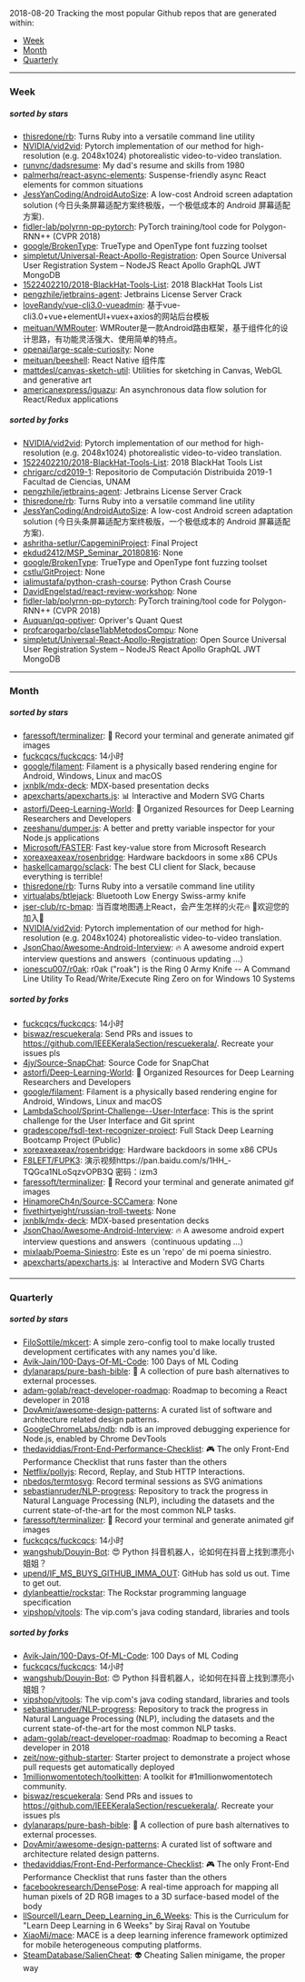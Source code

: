 2018-08-20
Tracking the most popular Github repos that are generated within: 
* [Week](https://github.com/polebug/github_trending_spider/blob/master/2018-08-20.md#week)
* [Month](https://github.com/polebug/github_trending_spider/blob/master/2018-08-20.md#month)
* [Quarterly](https://github.com/polebug/github_trending_spider/blob/master/2018-08-20.md#quarterly)
--- 
### Week 
##### sorted by stars 
* [thisredone/rb](https://github.com/thisredone/rb): Turns Ruby into a versatile command line utility
* [NVIDIA/vid2vid](https://github.com/NVIDIA/vid2vid): Pytorch implementation of our method for high-resolution (e.g. 2048x1024) photorealistic video-to-video translation.
* [runvnc/dadsresume](https://github.com/runvnc/dadsresume): My dad's resume and skills from 1980
* [palmerhq/react-async-elements](https://github.com/palmerhq/react-async-elements): Suspense-friendly async React elements for common situations
* [JessYanCoding/AndroidAutoSize](https://github.com/JessYanCoding/AndroidAutoSize): A low-cost Android screen adaptation solution (今日头条屏幕适配方案终极版，一个极低成本的 Android 屏幕适配方案).
* [fidler-lab/polyrnn-pp-pytorch](https://github.com/fidler-lab/polyrnn-pp-pytorch): PyTorch training/tool code for Polygon-RNN++ (CVPR 2018)
* [google/BrokenType](https://github.com/google/BrokenType): TrueType and OpenType font fuzzing toolset
* [simpletut/Universal-React-Apollo-Registration](https://github.com/simpletut/Universal-React-Apollo-Registration): Open Source Universal User Registration System – NodeJS React Apollo GraphQL JWT MongoDB
* [1522402210/2018-BlackHat-Tools-List](https://github.com/1522402210/2018-BlackHat-Tools-List): 2018 BlackHat Tools List
* [pengzhile/jetbrains-agent](https://github.com/pengzhile/jetbrains-agent): Jetbrains License Server Crack
* [loveRandy/vue-cli3.0-vueadmin](https://github.com/loveRandy/vue-cli3.0-vueadmin): 基于vue-cli3.0+vue+elementUI+vuex+axios的网站后台模板
* [meituan/WMRouter](https://github.com/meituan/WMRouter): WMRouter是一款Android路由框架，基于组件化的设计思路，有功能灵活强大、使用简单的特点。
* [openai/large-scale-curiosity](https://github.com/openai/large-scale-curiosity): None
* [meituan/beeshell](https://github.com/meituan/beeshell): React Native 组件库
* [mattdesl/canvas-sketch-util](https://github.com/mattdesl/canvas-sketch-util): Utilities for sketching in Canvas, WebGL and generative art
* [americanexpress/iguazu](https://github.com/americanexpress/iguazu): An asynchronous data flow solution for React/Redux applications
##### sorted by forks 
* [NVIDIA/vid2vid](https://github.com/NVIDIA/vid2vid): Pytorch implementation of our method for high-resolution (e.g. 2048x1024) photorealistic video-to-video translation.
* [1522402210/2018-BlackHat-Tools-List](https://github.com/1522402210/2018-BlackHat-Tools-List): 2018 BlackHat Tools List
* [chrigarc/cd2019-1](https://github.com/chrigarc/cd2019-1): Repositorio de Computación Distribuida 2019-1 Facultad de Ciencias, UNAM
* [pengzhile/jetbrains-agent](https://github.com/pengzhile/jetbrains-agent): Jetbrains License Server Crack
* [thisredone/rb](https://github.com/thisredone/rb): Turns Ruby into a versatile command line utility
* [JessYanCoding/AndroidAutoSize](https://github.com/JessYanCoding/AndroidAutoSize): A low-cost Android screen adaptation solution (今日头条屏幕适配方案终极版，一个极低成本的 Android 屏幕适配方案).
* [ashritha-setlur/CapgeminiProject](https://github.com/ashritha-setlur/CapgeminiProject): Final Project
* [ekdud2412/MSP_Seminar_20180816](https://github.com/ekdud2412/MSP_Seminar_20180816): None
* [google/BrokenType](https://github.com/google/BrokenType): TrueType and OpenType font fuzzing toolset
* [cstlu/GitProject](https://github.com/cstlu/GitProject): None
* [ialimustafa/python-crash-course](https://github.com/ialimustafa/python-crash-course): Python Crash Course
* [DavidEngelstad/react-review-workshop](https://github.com/DavidEngelstad/react-review-workshop): None
* [fidler-lab/polyrnn-pp-pytorch](https://github.com/fidler-lab/polyrnn-pp-pytorch): PyTorch training/tool code for Polygon-RNN++ (CVPR 2018)
* [Auquan/qq-optiver](https://github.com/Auquan/qq-optiver): Opriver's Quant Quest
* [profcarogarbo/clase1labMetodosCompu](https://github.com/profcarogarbo/clase1labMetodosCompu): None
* [simpletut/Universal-React-Apollo-Registration](https://github.com/simpletut/Universal-React-Apollo-Registration): Open Source Universal User Registration System – NodeJS React Apollo GraphQL JWT MongoDB
--- 
### Month 
##### sorted by stars 
* [faressoft/terminalizer](https://github.com/faressoft/terminalizer): 🦄 Record your terminal and generate animated gif images
* [fuckcqcs/fuckcqcs](https://github.com/fuckcqcs/fuckcqcs): 14小时
* [google/filament](https://github.com/google/filament): Filament is a physically based rendering engine for Android, Windows, Linux and macOS
* [jxnblk/mdx-deck](https://github.com/jxnblk/mdx-deck): MDX-based presentation decks
* [apexcharts/apexcharts.js](https://github.com/apexcharts/apexcharts.js): 📊 Interactive and Modern SVG Charts
* [astorfi/Deep-Learning-World](https://github.com/astorfi/Deep-Learning-World): :satellite: Organized Resources for Deep Learning Researchers and Developers
* [zeeshanu/dumper.js](https://github.com/zeeshanu/dumper.js): A better and pretty variable inspector for your Node.js applications
* [Microsoft/FASTER](https://github.com/Microsoft/FASTER): Fast key-value store from Microsoft Research
* [xoreaxeaxeax/rosenbridge](https://github.com/xoreaxeaxeax/rosenbridge): Hardware backdoors in some x86 CPUs
* [haskellcamargo/sclack](https://github.com/haskellcamargo/sclack): The best CLI client for Slack, because everything is terrible!
* [thisredone/rb](https://github.com/thisredone/rb): Turns Ruby into a versatile command line utility
* [virtualabs/btlejack](https://github.com/virtualabs/btlejack): Bluetooth Low Energy Swiss-army knife
* [jser-club/rc-bmap](https://github.com/jser-club/rc-bmap): 当百度地图遇上React，会产生怎样的火花🔥     🎉欢迎您的加入🎉
* [NVIDIA/vid2vid](https://github.com/NVIDIA/vid2vid): Pytorch implementation of our method for high-resolution (e.g. 2048x1024) photorealistic video-to-video translation.
* [JsonChao/Awesome-Android-Interview](https://github.com/JsonChao/Awesome-Android-Interview): :fire: A awesome  android expert interview questions and answers（continuous updating ...）
* [ionescu007/r0ak](https://github.com/ionescu007/r0ak): r0ak ("roak") is the Ring 0 Army Knife -- A Command Line Utility To Read/Write/Execute Ring Zero on for Windows 10 Systems
##### sorted by forks 
* [fuckcqcs/fuckcqcs](https://github.com/fuckcqcs/fuckcqcs): 14小时
* [biswaz/rescuekerala](https://github.com/biswaz/rescuekerala): Send PRs and issues to https://github.com/IEEEKeralaSection/rescuekerala/. Recreate your issues pls
* [4jy/Source-SnapChat](https://github.com/4jy/Source-SnapChat): Source Code for SnapChat
* [astorfi/Deep-Learning-World](https://github.com/astorfi/Deep-Learning-World): :satellite: Organized Resources for Deep Learning Researchers and Developers
* [google/filament](https://github.com/google/filament): Filament is a physically based rendering engine for Android, Windows, Linux and macOS
* [LambdaSchool/Sprint-Challenge--User-Interface](https://github.com/LambdaSchool/Sprint-Challenge--User-Interface): This is the sprint challenge for the User Interface and Git sprint
* [gradescope/fsdl-text-recognizer-project](https://github.com/gradescope/fsdl-text-recognizer-project): Full Stack Deep Learning Bootcamp Project (Public)
* [xoreaxeaxeax/rosenbridge](https://github.com/xoreaxeaxeax/rosenbridge): Hardware backdoors in some x86 CPUs
* [F8LEFT/FUPK3](https://github.com/F8LEFT/FUPK3): 演示视频https://pan.baidu.com/s/1HH_-TQGca1NLoSqzvOPB3Q 密码：izm3
* [faressoft/terminalizer](https://github.com/faressoft/terminalizer): 🦄 Record your terminal and generate animated gif images
* [HinamoreCh4n/Source-SCCamera](https://github.com/HinamoreCh4n/Source-SCCamera): None
* [fivethirtyeight/russian-troll-tweets](https://github.com/fivethirtyeight/russian-troll-tweets): None
* [jxnblk/mdx-deck](https://github.com/jxnblk/mdx-deck): MDX-based presentation decks
* [JsonChao/Awesome-Android-Interview](https://github.com/JsonChao/Awesome-Android-Interview): :fire: A awesome  android expert interview questions and answers（continuous updating ...）
* [mixlaab/Poema-Siniestro](https://github.com/mixlaab/Poema-Siniestro): Este es un 'repo' de mi poema siniestro.
* [apexcharts/apexcharts.js](https://github.com/apexcharts/apexcharts.js): 📊 Interactive and Modern SVG Charts
--- 
### Quarterly 
##### sorted by stars 
* [FiloSottile/mkcert](https://github.com/FiloSottile/mkcert): A simple zero-config tool to make locally trusted development certificates with any names you'd like.
* [Avik-Jain/100-Days-Of-ML-Code](https://github.com/Avik-Jain/100-Days-Of-ML-Code): 100 Days of ML Coding
* [dylanaraps/pure-bash-bible](https://github.com/dylanaraps/pure-bash-bible): 📖 A collection of pure bash alternatives to external processes.
* [adam-golab/react-developer-roadmap](https://github.com/adam-golab/react-developer-roadmap): Roadmap to becoming a React developer in 2018
* [DovAmir/awesome-design-patterns](https://github.com/DovAmir/awesome-design-patterns): A curated list of software and architecture related design patterns.
* [GoogleChromeLabs/ndb](https://github.com/GoogleChromeLabs/ndb): ndb is an improved debugging experience for Node.js, enabled by Chrome DevTools
* [thedaviddias/Front-End-Performance-Checklist](https://github.com/thedaviddias/Front-End-Performance-Checklist): 🎮 The only Front-End Performance Checklist that runs faster than the others
* [Netflix/pollyjs](https://github.com/Netflix/pollyjs): Record, Replay, and Stub HTTP Interactions.
* [nbedos/termtosvg](https://github.com/nbedos/termtosvg): Record terminal sessions as SVG animations
* [sebastianruder/NLP-progress](https://github.com/sebastianruder/NLP-progress): Repository to track the progress in Natural Language Processing (NLP), including the datasets and the current state-of-the-art for the most common NLP tasks.
* [faressoft/terminalizer](https://github.com/faressoft/terminalizer): 🦄 Record your terminal and generate animated gif images
* [fuckcqcs/fuckcqcs](https://github.com/fuckcqcs/fuckcqcs): 14小时
* [wangshub/Douyin-Bot](https://github.com/wangshub/Douyin-Bot): 😍 Python 抖音机器人，论如何在抖音上找到漂亮小姐姐？ 
* [upend/IF_MS_BUYS_GITHUB_IMMA_OUT](https://github.com/upend/IF_MS_BUYS_GITHUB_IMMA_OUT): GitHub has sold us out. Time to get out.
* [dylanbeattie/rockstar](https://github.com/dylanbeattie/rockstar): The Rockstar programming language specification
* [vipshop/vjtools](https://github.com/vipshop/vjtools): The vip.com's java coding standard, libraries and tools
##### sorted by forks 
* [Avik-Jain/100-Days-Of-ML-Code](https://github.com/Avik-Jain/100-Days-Of-ML-Code): 100 Days of ML Coding
* [fuckcqcs/fuckcqcs](https://github.com/fuckcqcs/fuckcqcs): 14小时
* [wangshub/Douyin-Bot](https://github.com/wangshub/Douyin-Bot): 😍 Python 抖音机器人，论如何在抖音上找到漂亮小姐姐？ 
* [vipshop/vjtools](https://github.com/vipshop/vjtools): The vip.com's java coding standard, libraries and tools
* [sebastianruder/NLP-progress](https://github.com/sebastianruder/NLP-progress): Repository to track the progress in Natural Language Processing (NLP), including the datasets and the current state-of-the-art for the most common NLP tasks.
* [adam-golab/react-developer-roadmap](https://github.com/adam-golab/react-developer-roadmap): Roadmap to becoming a React developer in 2018
* [zeit/now-github-starter](https://github.com/zeit/now-github-starter): Starter project to demonstrate a project whose pull requests get automatically deployed
* [1millionwomentotech/toolkitten](https://github.com/1millionwomentotech/toolkitten): A toolkit for #1millionwomentotech community.
* [biswaz/rescuekerala](https://github.com/biswaz/rescuekerala): Send PRs and issues to https://github.com/IEEEKeralaSection/rescuekerala/. Recreate your issues pls
* [dylanaraps/pure-bash-bible](https://github.com/dylanaraps/pure-bash-bible): 📖 A collection of pure bash alternatives to external processes.
* [DovAmir/awesome-design-patterns](https://github.com/DovAmir/awesome-design-patterns): A curated list of software and architecture related design patterns.
* [thedaviddias/Front-End-Performance-Checklist](https://github.com/thedaviddias/Front-End-Performance-Checklist): 🎮 The only Front-End Performance Checklist that runs faster than the others
* [facebookresearch/DensePose](https://github.com/facebookresearch/DensePose): A real-time approach for mapping all human pixels of 2D RGB images to a 3D surface-based model of the body
* [llSourcell/Learn_Deep_Learning_in_6_Weeks](https://github.com/llSourcell/Learn_Deep_Learning_in_6_Weeks): This is the Curriculum for "Learn Deep Learning in 6 Weeks" by Siraj Raval on Youtube 
* [XiaoMi/mace](https://github.com/XiaoMi/mace): MACE is a deep learning inference framework optimized for mobile heterogeneous computing platforms.
* [SteamDatabase/SalienCheat](https://github.com/SteamDatabase/SalienCheat): 👽 Cheating Salien minigame, the proper way
